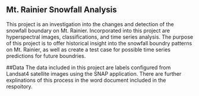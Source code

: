 ## Mt. Rainier Snowfall Analysis
This project is an investigation into the changes and detection of the snowfall boundary on Mt. Rainier. Incorporated into this project are hyperspectral images, classifications, and time series analysis.
The purpose of this project is to offer historical insight into the snowfall boundry patterns on Mt. Rainier, as well as create a test case for possible time series predictions for future boundries. 

##Data
The data included in this project are labels configured from Landsat4 satellite images using the SNAP application. There are further explinations of this process in the word document included in the respoitory.

